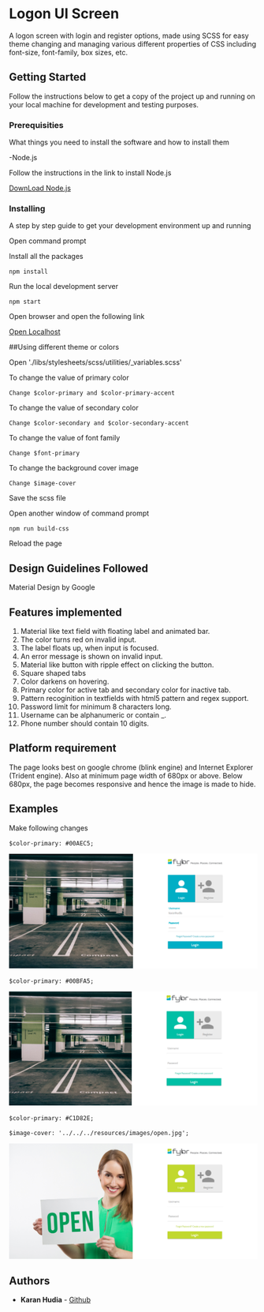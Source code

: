 
# Logon UI Screen

A logon screen with login and register options, made using SCSS for easy theme changing and managing various different properties of CSS including font-size, font-family, box sizes, etc.

## Getting Started

Follow the instructions below to get a copy of the project up and running on your local machine for development and testing purposes.

### Prerequisities

What things you need to install the software and how to install them


-Node.js


Follow the instructions in the link to install Node.js

[DownLoad Node.js](https://nodejs.org/en/download/)

### Installing

A step by step guide to get your development environment up and running


Open command prompt


Install all the packages

```
npm install
```

Run the local development server

```
npm start
```

Open browser and open the following link


[Open Localhost](http://localhost:8080/)


##Using different theme or colors

Open './libs/stylesheets/scss/utilities/_variables.scss'

To change the value of primary color
```
Change $color-primary and $color-primary-accent
```

To change the value of secondary color

```
Change $color-secondary and $color-secondary-accent
```

To change the value of font family

```
Change $font-primary
```

To change the background cover image

```
Change $image-cover
```


Save the scss file



Open another window of command prompt

``` 
npm run build-css
```

Reload the page
## Design Guidelines Followed


Material Design by Google


## Features implemented
1. Material like text field with floating label and animated bar.
 1. The color turns red on invalid input.
 2. The label floats up, when input is focused.
 3. An error message is shown on invalid input.
2. Material like button with ripple effect on clicking the button.
3. Square shaped tabs
 1. Color darkens on hovering.
 2. Primary color for active tab and secondary color for inactive tab.
4. Pattern recoginition in textfields with html5 pattern and regex support.
 1. Password limit for minimum 8 characters long.
 2. Username can be alphanumeric or contain _.
 3. Phone number should contain 10 digits.
 
 
## Platform requirement
The page looks best on google chrome (blink engine) and Internet Explorer (Trident engine). Also at minimum page width of 680px or above. 
Below 680px, the page becomes responsive and hence the image is made to hide.


## Examples
Make following changes


``` 
$color-primary: #00AEC5;
```
![alt tag](https://raw.githubusercontent.com/karanhudia/logon-ui-charizard/master/samples/ThemeBlue.png)

``` 
$color-primary: #00BFA5;
```
![alt tag](https://raw.githubusercontent.com/karanhudia/logon-ui-charizard/master/samples/ThemeGreen.png)

``` 
$color-primary: #C1D82E;
```

``` 
$image-cover: '../../../resources/images/open.jpg';
```
![alt tag](https://raw.githubusercontent.com/karanhudia/logon-ui-charizard/master/samples/ThemeLemon.png)

## Authors

* **Karan Hudia** - [Github](https://github.com/karanhudia)
